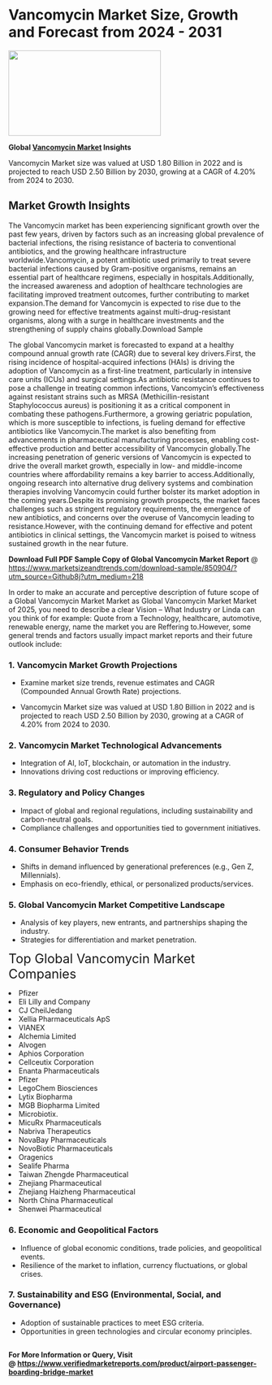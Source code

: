 <H1>Vancomycin Market Size, Growth and Forecast from 2024 - 2031</H1><img class="aligncenter size-medium wp-image-584254" src="https://thirdeyenews.in/wp-content/uploads/2024/09/Global-Market-Research-300x168.jpeg" alt="" width="300" height="168" /><p><strong>Global&nbsp;<a href="https://www.marketsizeandtrends.com/download-sample/850904/?utm_source=Github8j?utm_medium=218">Vancomycin Market</a> Insights</strong></p><p>Vancomycin Market size was valued at USD 1.80 Billion in 2022 and is projected to reach USD 2.50 Billion by 2030, growing at a CAGR of 4.20% from 2024 to 2030.</p><p><h2>Market Growth Insights</h2> <p>The Vancomycin market has been experiencing significant growth over the past few years, driven by factors such as an increasing global prevalence of bacterial infections, the rising resistance of bacteria to conventional antibiotics, and the growing healthcare infrastructure worldwide.Vancomycin, a potent antibiotic used primarily to treat severe bacterial infections caused by Gram-positive organisms, remains an essential part of healthcare regimens, especially in hospitals.Additionally, the increased awareness and adoption of healthcare technologies are facilitating improved treatment outcomes, further contributing to market expansion.The demand for Vancomycin is expected to rise due to the growing need for effective treatments against multi-drug-resistant organisms, along with a surge in healthcare investments and the strengthening of supply chains globally.Download Sample</p> <p>The global Vancomycin market is forecasted to expand at a healthy compound annual growth rate (CAGR) due to several key drivers.First, the rising incidence of hospital-acquired infections (HAIs) is driving the adoption of Vancomycin as a first-line treatment, particularly in intensive care units (ICUs) and surgical settings.As antibiotic resistance continues to pose a challenge in treating common infections, Vancomycin’s effectiveness against resistant strains such as MRSA (Methicillin-resistant Staphylococcus aureus) is positioning it as a critical component in combating these pathogens.Furthermore, a growing geriatric population, which is more susceptible to infections, is fueling demand for effective antibiotics like Vancomycin.The market is also benefiting from advancements in pharmaceutical manufacturing processes, enabling cost-effective production and better accessibility of Vancomycin globally.The increasing penetration of generic versions of Vancomycin is expected to drive the overall market growth, especially in low- and middle-income countries where affordability remains a key barrier to access.Additionally, ongoing research into alternative drug delivery systems and combination therapies involving Vancomycin could further bolster its market adoption in the coming years.Despite its promising growth prospects, the market faces challenges such as stringent regulatory requirements, the emergence of new antibiotics, and concerns over the overuse of Vancomycin leading to resistance.However, with the continuing demand for effective and potent antibiotics in clinical settings, the Vancomycin market is poised to witness sustained growth in the near future.</p><p><span class=""><strong>Download Full PDF Sample Copy of Global Vancomycin Market Report</strong> @ <a href="https://www.marketsizeandtrends.com/download-sample/850904/?utm_source=Github8j?utm_medium=218" target="_blank">https://www.marketsizeandtrends.com/download-sample/850904/?utm_source=Github8j?utm_medium=218</a></span></p><p>In order to make an accurate and perceptive description of future scope of a Global&nbsp;Vancomycin Market Market as Global&nbsp;Vancomycin Market Market of 2025, you need to describe a clear Vision &ndash; What Industry or Linda can you think of for example: Quote from a Technology, healthcare, automotive, renewable energy, name the market you are Reffering to.However, some general trends and factors usually impact market reports and their future outlook include:</p><h3>1.&nbsp;<strong>Vancomycin Market Growth Projections</strong></h3><ul><li>Examine market size trends, revenue estimates and CAGR (Compounded Annual Growth Rate) projections.</li><li><p>Vancomycin Market size was valued at USD 1.80 Billion in 2022 and is projected to reach USD 2.50 Billion by 2030, growing at a CAGR of 4.20% from 2024 to 2030.</p></li></ul><h3>2.&nbsp;<strong>Vancomycin Market Technological Advancements</strong></h3><ul><li>Integration of AI, IoT, blockchain, or automation in the industry.</li><li>Innovations driving cost reductions or improving efficiency.</li></ul><h3>3.&nbsp;<strong>Regulatory and Policy Changes</strong></h3><ul><li>Impact of global and regional regulations, including sustainability and carbon-neutral goals.</li><li>Compliance challenges and opportunities tied to government initiatives.</li></ul><h3>4.&nbsp;<strong>Consumer Behavior Trends</strong></h3><ul><li>Shifts in demand influenced by generational preferences (e.g., Gen Z, Millennials).</li><li>Emphasis on eco-friendly, ethical, or personalized products/services.</li></ul><h3>5.&nbsp;<strong>Global Vancomycin Market Competitive Landscape</strong></h3><ul><li>Analysis of key players, new entrants, and partnerships shaping the industry.</li><li>Strategies for differentiation and market penetration.</li></ul><p data-pm-slice="1 1 []"><span style="color: inherit; font-family: inherit; font-size: 25px;">Top Global Vancomycin Market Companies</span></p><div class="" data-test-id=""><p><li>Pfizer</li><li> Eli Lilly and Company</li><li> CJ CheilJedang</li><li> Xellia Pharmaceuticals ApS</li><li> VIANEX</li><li> Alchemia Limited</li><li> Alvogen</li><li> Aphios Corporation</li><li> Cellceutix Corporation</li><li> Enanta Pharmaceuticals</li><li> Pfizer</li><li> LegoChem Biosciences</li><li> Lytix Biopharma</li><li> MGB Biopharma Limited</li><li> Microbiotix.</li><li> MicuRx Pharmaceuticals</li><li> Nabriva Therapeutics</li><li> NovaBay Pharmaceuticals</li><li> NovoBiotic Pharmaceuticals</li><li> Oragenics</li><li> Sealife Pharma</li><li> Taiwan Zhengde Pharmaceutical</li><li> Zhejiang Pharmaceutical</li><li> Zhejiang Haizheng Pharmaceutical</li><li> North China Pharmaceutical</li><li> Shenwei Pharmaceutical</li></p></div><h3>6.&nbsp;<strong>Economic and Geopolitical Factors</strong></h3><ul><li>Influence of global economic conditions, trade policies, and geopolitical events.</li><li>Resilience of the market to inflation, currency fluctuations, or global crises.</li></ul><h3>7.&nbsp;<strong>Sustainability and ESG (Environmental, Social, and Governance)</strong></h3><ul><li>Adoption of sustainable practices to meet ESG criteria.</li><li>Opportunities in green technologies and circular economy principles.</li></ul><h2><strong style="font-size: 14px;">For More Information or Query, Visit @&nbsp;</strong><a style="background-color: #ffffff; font-size: 14px;" href="https://www.marketsizeandtrends.com/report/vancomycin-market/" target="_blank">https://www.verifiedmarketreports.com/product/airport-passenger-boarding-bridge-market</a></h2>